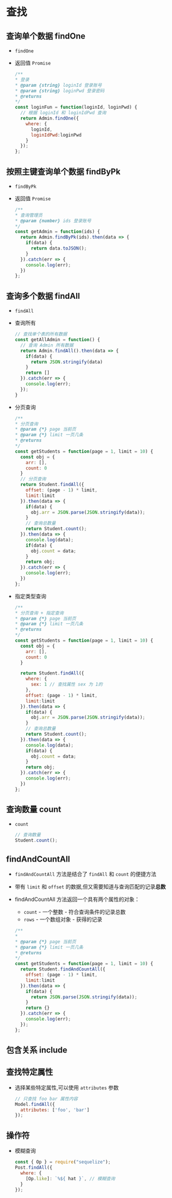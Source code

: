 # 查找

## 查询单个数据 findOne

+ `findOne`
+ 返回值 `Promise`

  ```js
  /**
  * 登录
  * @param {string} loginId 登录账号
  * @param {string} loginPwd 登录密码
  * @returns
  */
  const loginFun = function(loginId, loginPwd) {
    // 根据 loginId 和 loginIdPwd 查询
    return Admin.findOne({
      where: {
        loginId,
        loginIdPwd:loginPwd
      }
    });
  };
  ```

## 按照主键查询单个数据 findByPk

+ `findByPk`
+ 返回值 `Promise`

  ```js
  /**
  * 查询管理员
  * @param {number} ids 登录账号
  */
  const getAdmin = function(ids) {
    return Admin.findByPk(ids).then(data => {
      if(data) {
        return data.toJSON();
      }
    }).catch(err => {
      console.log(err);
    })
  };
  ```

## 查询多个数据 findAll

+ `findAll`

+ 查询所有

  ```js
  // 查找单个表的所有数据
  const getAllAdmin = function() {
    // 查询 Admin 所有数据
    return Admin.findAll().then(data => {
      if(data) {
        return JSON.stringify(data)
      }
      return []
    }).catch(err => {
      console.log(err);
    });
  }
  ```

+ 分页查询

  ```js
  /**
  * 分页查询
  * @param {*} page 当前页
  * @param {*} limit 一页几条
  * @returns
  */
  const getStudents = function(page = 1, limit = 10) {
    const obj = {
      arr: [],
      count: 0
    }
    // 分页查询
    return Student.findAll({
      offset: (page - 1) * limit,
      limit:limit
    }).then(data => {
      if(data) {
        obj.arr = JSON.parse(JSON.stringify(data));
      }
      // 查询总数量
      return Student.count();
    }).then(data => {
      console.log(data);
      if(data) {
        obj.count = data;
      }
      return obj;
    }).catch(err => {
      console.log(err);
    })
  };
  ```

+ 指定类型查询

  ```js
  /**
  * 分页查询 + 指定查询
  * @param {*} page 当前页
  * @param {*} limit 一页几条
  * @returns
  */
  const getStudents = function(page = 1, limit = 10) {
    const obj = {
      arr: [],
      count: 0
    }

    return Student.findAll({
      where: {
        sex: 1 // 查找属性 sex 为 1的
      },
      offset: (page - 1) * limit,
      limit:limit
    }).then(data => {
      if(data) {
        obj.arr = JSON.parse(JSON.stringify(data));
      }
      // 查询总数量
      return Student.count();
    }).then(data => {
      console.log(data);
      if(data) {
        obj.count = data;
      }
      return obj;
    }).catch(err => {
      console.log(err);
    })
  };
  ```

## 查询数量 count

+ `count`

  ```js
  // 查询数量
  Student.count();
  ```

## findAndCountAll

+ `findAndCountAll` 方法是结合了 `findAll` 和 `count` 的便捷方法
+ 带有 `limit` 和 `offset` 的数据,但又需要知道与查询匹配的记录**总数**
+ findAndCountAll 方法返回一个具有两个属性的对象：

  + `count` - 一个整数 - 符合查询条件的记录总数
  + `rows` - 一个数组对象 - 获得的记录

  ```js
  /**
  *
  * @param {*} page 当前页
  * @param {*} limit 一页几条
  * @returns
  */
  const getStudents = function(page = 1, limit = 10) {
    return Student.findAndCountAll({
      offset: (page - 1) * limit,
      limit:limit
    }).then(data => {
      if(data) {
        return JSON.parse(JSON.stringify(data));
      }
      return {}
    }).catch(err => {
      console.log(err);
    });
  };
  ```

## 包含关系 include

## 查找特定属性

+ 选择某些特定属性,可以使用 `attributes` 参数

  ```js
  // 只查找 foo bar 属性内容
  Model.findAll({
    attributes: ['foo', 'bar']
  });
  ```

## 操作符

+ 模糊查询

  ```js
  const { Op } = require("sequelize");
  Post.findAll({
    where: {
      [Op.like]: `%${ hat }`, // 模糊查询
    }
  });
  ```
